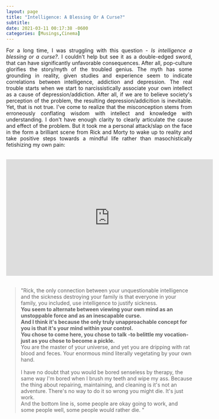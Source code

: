 ```yaml
---
layout: page
title: "Intelligence: A Blessing Or A Curse?"
subtitle: 
date: 2021-03-11 00:17:38 -0600
categories: [Musings,Cinema]
---
```



<p align="justify"> For a long time, I was struggling with this question - <i>Is intelligence a blessing or a curse?</i>. I couldn't help but see it as a double-edged sword, that can have significantly unfavorable consequences. After all, pop-culture glorifies the story/myth of the troubled genius. The myth has some grounding in reality, given studies and experience seem to indicate correlations between intelligence, addiction and depression. The real trouble starts when we start to narcissistically associate your own intellect as a cause of depression/addiction. After all, if we are to believe society's perception of the problem, the resulting depression/addicition is inevitable. Yet, that is not true.  I've come to realize that the misconception stems from erroneously conflating wisdom with intellect and knowledge with understanding. I don't have enough clarity to clearly articulate the cause and effect of the problem. But it took me a personal attack/slap on the face in the form a brilliant scene from Rick and Morty to wake up to reality and take positive steps towards a mindful life rather than masochistically fetishizing my own pain:   </p> <br>


<center>
<iframe width="560" height="315" src="https://www.youtube.com/embed/VvB8h5LNpwA" frameborder="0" allow="accelerometer; autoplay; clipboard-write; encrypted-media; gyroscope; picture-in-picture" allowfullscreen></iframe>
</center>

<br>

<blockquote>
"Rick, the only connection between your unquestionable intelligence and the sickness destroying your family is that everyone in your family, you included, use intelligence to justify sickness. <br>
    <b>You seem to alternate between viewing your own mind as an unstoppable force and as an inescapable curse. <br>
    And I think it's because the only truly unapproachable concept for you is that it's your mind within your control. </b> <br>
    <b>You chose to come here, you chose to talk -to belittle my vocation- just as you chose to become a pickle. </b> <br>
You are the master of your universe, and yet you are dripping with rat blood and feces. Your enormous mind literally vegetating by your own hand.  <br> <br> 
I have no doubt that you would be bored senseless by therapy, the same way I'm bored when I brush my teeth and wipe my ass. Because the thing about repairing, maintaining, and cleaning is it's not an adventure. There's no way to do it so wrong you might die. It's just work. <br> 
    And the bottom line is, some people are okay going to work, and some people well, some people would rather die. "
</blockquote>